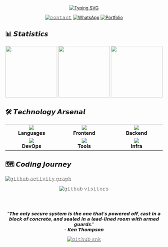 <!-- 𝗛𝗲𝗮𝗱𝗲𝗿 𝗦𝗲𝗰𝘁𝗶𝗼𝗻 -->
<div align="center">
  <a href="https://git.io/typing-svg">
    <img src="https://readme-typing-svg.demolab.com?font=Fira+Code&weight=700&size=26&duration=3800&pause=800&color=00C4FF&center=true&vCenter=true&width=500&lines=𝙁𝙪𝙡𝙡-𝙎𝙩𝙖𝙘𝙠+𝙎𝙤𝙛𝙩𝙬𝙖𝙧𝙚+𝙀𝙣𝙜𝙞𝙣𝙚𝙚𝙧;𝘾𝙮𝙗𝙚𝙧𝙨𝙚𝙘𝙪𝙧𝙞𝙩𝙮+𝘼𝙧𝙘𝙝𝙞𝙩𝙚𝙘𝙩;𝙊𝙥𝙚𝙣𝙎𝙤𝙪𝙧𝙘𝙚+𝙀𝙫𝙖𝙣𝙜𝙚𝙡𝙞𝙨𝙩" alt="Typing SVG" />
  </a>

  <br>
  
  [![𝚌𝚘𝚗𝚝𝚊𝚌𝚝](https://img.shields.io/badge/-Contact%20Me%20%E2%86%92-gray?style=for-the-badge&color=2D3748&logoColor=white)](mailto:airohunter.io@gmail.com)
  [![WhatsApp](https://img.shields.io/badge/-WhatsApp-0077B5?style=for-the-badge&logo=linkedin&logoColor=white)](https://wa.me/6285134205152)
  [![Portfolio](https://img.shields.io/badge/-Portfolio-000000?style=for-the-badge&logo=vercel&logoColor=white)](https://keyanimelistapps.vercel.app)
</div>

<!-- 𝗚𝗶𝘁𝗛𝘂𝗯 𝗠𝗲𝘁𝗿𝗶𝗰𝘀 -->
## 📊 𝙎𝙩𝙖𝙩𝙞𝙨𝙩𝙞𝙘𝙨

<div align="center">
  <img height="165em" src="https://github-readme-stats.vercel.app/api?username=kioshappyio&show_icons=true&theme=merko&hide_border=true&include_all_commits=true&count_private=true&bg_color=00000000&hide_title=true"/>
  <img height="165em" src="https://github-readme-streak-stats.herokuapp.com/?user=kioshappyio&theme=merko&hide_border=true&background=00000000"/>
  <img height="165em" src="https://github-readme-stats.vercel.app/api/top-langs/?username=kioshappyio&layout=compact&theme=merko&hide_border=true&bg_color=00000000"/>
</div>

<!-- 𝗧𝗲𝗰𝗵 𝗦𝘁𝗮𝗰𝗸 -->
## 🛠️ 𝙏𝙚𝙘𝙝𝙣𝙤𝙡𝙤𝙜𝙮 𝘼𝙧𝙨𝙚𝙣𝙖𝙡

<table align="center">
  <!-- 𝗥𝗼𝘄 𝟭 -->
  <tr>
    <td align="center" width="20%">
      <img src="https://skillicons.dev/icons?i=python,js,ts,java" />
      <br>
      <strong>Languages</strong>
    </td>
    <td align="center" width="20%">
      <img src="https://skillicons.dev/icons?i=react,nextjs,astro,html" />
      <br>
      <strong>Frontend</strong>
    </td>
    <td align="center" width="20%">
      <img src="https://skillicons.dev/icons?i=nodejs,express,mysql,php" />
      <br>
      <strong>Backend</strong>
    </td>
  </tr>
  
  <!-- 𝗥𝗼𝘄 𝟮 -->
  <tr>
    <td align="center">
      <img src="https://skillicons.dev/icons?i=linux,ubuntu,tor,git" />
      <br>
      <strong>DevOps</strong>
    </td>
    <td align="center">
      <img src="https://skillicons.dev/icons?i=vscode,idea,postman,figma" />
      <br>
      <strong>Tools</strong>
    </td>
    <td align="center">
      <img src="https://skillicons.dev/icons?i=kubernetes,docker,aws,nginx" />
      <br>
      <strong>Infra</strong>
    </td>
  </tr>
</table>

<!-- 𝗔𝗰𝘁𝗶𝘃𝗶𝘁𝘆 𝗠𝗮𝗽 -->
## 🗺️ 𝘾𝙤𝙙𝙞𝙣𝙜 𝙅𝙤𝙪𝙧𝙣𝙚𝙮

[![𝚐𝚒𝚝𝚑𝚞𝚋 𝚊𝚌𝚝𝚒𝚟𝚒𝚝𝚢 𝚐𝚛𝚊𝚙𝚑](https://github-readme-activity-graph.vercel.app/graph?username=kioshappyio&theme=react-dark&hide_border=true&area=true&custom_title=𝙈𝙮%20𝙎𝙩𝙚𝙥𝙨%20%F0%9F%93%A3&radius=8)](https://github.com/kioshappyio)

<!-- 𝗙𝗼𝗼𝘁𝗲𝗿 -->
<div align="center">
  
  ![𝚐𝚒𝚝𝚑𝚞𝚋 𝚟𝚒𝚜𝚒𝚝𝚘𝚛𝚜](https://komarev.com/ghpvc/?username=kioshappyio&style=flat-square&color=00C4FF&label=𝙿𝚛𝚘𝚏𝚒𝚕𝚎+𝚅𝚒𝚎𝚠𝚜)
  
  <br>
  
  
  
  <br>
  
  "𝙏𝙝𝙚 𝙤𝙣𝙡𝙮 𝙨𝙚𝙘𝙪𝙧𝙚 𝙨𝙮𝙨𝙩𝙚𝙢 𝙞𝙨 𝙩𝙝𝙚 𝙤𝙣𝙚 𝙩𝙝𝙖𝙩'𝙨 𝙥𝙤𝙬𝙚𝙧𝙚𝙙 𝙤𝙛𝙛, 𝙘𝙖𝙨𝙩 𝙞𝙣 𝙖 𝙗𝙡𝙤𝙘𝙠 𝙤𝙛 𝙘𝙤𝙣𝙘𝙧𝙚𝙩𝙚, 𝙖𝙣𝙙 𝙨𝙚𝙖𝙡𝙚𝙙 𝙞𝙣 𝙖 𝙡𝙚𝙖𝙙-𝙡𝙞𝙣𝙚𝙙 𝙧𝙤𝙤𝙢 𝙬𝙞𝙩𝙝 𝙖𝙧𝙢𝙚𝙙 𝙜𝙪𝙖𝙧𝙙𝙨."<br>- 𝙆𝙚𝙣 𝙏𝙝𝙤𝙢𝙥𝙨𝙤𝙣

  [![𝚐𝚒𝚝𝚑𝚞𝚋 𝚜𝚗𝚔](https://img.shields.io/badge/𝙎𝙝𝙤𝙬_𝙎𝙤𝙢𝙚_❤️-𝙁𝙤𝙡𝙡𝙤𝙬%20@kioshappyio-FF69B4?style=for-the-badge&logo=github)](https://github.com/kioshappyio)
</div>
